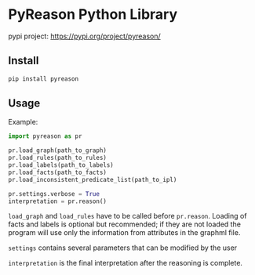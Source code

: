 # PyReason Python Library
pypi project: https://pypi.org/project/pyreason/

## Install
```bash
pip install pyreason
```

## Usage
Example:
```python
import pyreason as pr

pr.load_graph(path_to_graph)
pr.load_rules(path_to_rules)
pr.load_labels(path_to_labels)
pr.load_facts(path_to_facts)
pr.load_inconsistent_predicate_list(path_to_ipl)

pr.settings.verbose = True
interpretation = pr.reason()
```

`load_graph` and `load_rules` have to be called before `pr.reason`. Loading of facts and labels is optional but recommended; if they are not loaded the program will use only the information from attributes in the graphml file.

`settings` contains several parameters that can be modified by the user

`interpretation` is the final interpretation after the reasoning is complete. 